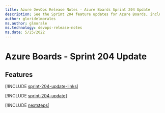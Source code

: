 ```yaml
---
title: Azure DevOps Release Notes - Azure Boards Sprint 204 Update
description: See the Sprint 204 feature updates for Azure Boards, including next steps.
author: gloridelmorales
ms.author: glmorale
ms.technology: devops-release-notes
ms.date: 5/25/2022
---
```


# Azure Boards - Sprint 204 Update

## Features

[!INCLUDE [sprint-204-update-links](../includes/boards/sprint-204-update-links.md)]

[!INCLUDE [sprint-204-update](../includes/boards/sprint-204-update.md)]

[!INCLUDE [nextsteps](../includes/nextsteps.md)]